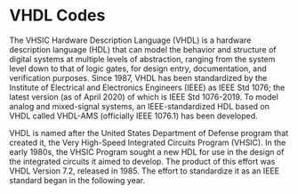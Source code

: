 # VHDL Codes

The VHSIC Hardware Description Language (VHDL) is a hardware description language (HDL) that can model the behavior and structure of digital systems at multiple levels of abstraction, ranging from the system level down to that of logic gates, for design entry, documentation, and verification purposes. Since 1987, VHDL has been standardized by the Institute of Electrical and Electronics Engineers (IEEE) as IEEE Std 1076; the latest version (as of April 2020) of which is IEEE Std 1076-2019. To model analog and mixed-signal systems, an IEEE-standardized HDL based on VHDL called VHDL-AMS (officially IEEE 1076.1) has been developed.

VHDL is named after the United States Department of Defense program that created it, the Very High-Speed Integrated Circuits Program (VHSIC). In the early 1980s, the VHSIC Program sought a new HDL for use in the design of the integrated circuits it aimed to develop. The product of this effort was VHDL Version 7.2, released in 1985. The effort to standardize it as an IEEE standard began in the following year.
